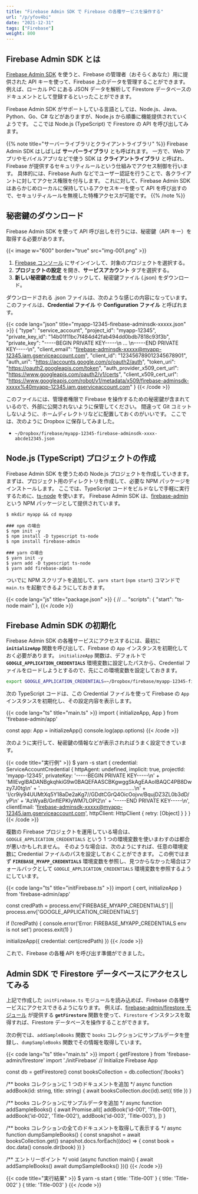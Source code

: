 ```yaml
---
title: "Firebase Admin SDK で Firebase の各種サービスを操作する"
url: "/p/yfov4bi"
date: "2021-12-31"
tags: ["Firebase"]
weight: 800
---
```


Firebase Admin SDK とは
----

[Firebase Admin SDK](https://firebase.google.com/docs/reference/admin) を使うと、Firebase の管理者（おそらくあなた）用に提供された API キーを使って、Firebase 上のデータを管理することができます。
例えば、ローカル PC にある JSON データを解析して Firestore データベースのドキュメントとして登録するといったことができます。

Firebase Admin SDK がサポートしている言語としては、Node.js、Java、Python、Go、C# などがありますが、Node.js から順番に機能提供されていくようです。
ここでは Node.js (TypeScript) で Firestore の API を呼び出してみます。

{{% note title="サーバーライブラリとクライアントライブラリ" %}}
Firebase Admin SDK はしばしば __サーバーライブラリ__ とも呼ばれます。
一方で、Web アプリやモバイルアプリなどで使う SDK は __クライアントライブラリ__ と呼ばれ、Firebase が提供するセキュリティルールという仕組みでアクセス制御を行います。
具体的には、Firebase Auth などでユーザー認証を行うことで、各クライアントに対してアクセス権限を付与します。
これに対して、Firebase Admin SDK はあらかじめローカルに保持しているアクセスキーを使って API を呼び出すので、セキュリティルールを無視した特権アクセスが可能です。
{{% /note %}}


秘密鍵のダウンロード
----

Firebase Admin SDK を使って API 呼び出しを行うには、秘密鍵（API キー）を取得する必要があります。

{{< image w="600" border="true" src="img-001.png" >}}

1. [Firebase コンソール](https://console.firebase.google.com/) にサインインして、対象のプロジェクトを選択する。
2. __プロジェクトの設定__ を開き、__サービスアカウント__ タブを選択する。
3. __新しい秘密鍵の生成__ をクリックして、秘密鍵ファイル (.json) をダウンロード。

ダウンロードされる .json ファイルは、次のような感じの内容になっています。
このファイルは、__Credential ファイル__ や __Configuration ファイル__ と呼ばれます。

{{< code lang="json" title="myapp-12345-firebase-adminsdk-xxxxx.json" >}}
{
  "type": "service_account",
  "project_id": "myapp-12345",
  "private_key_id": "14b01f11bc7f484d42fab494dd0bdb7818c93f3b",
  "private_key": "-----BEGIN PRIVATE KEY-----\n ... \n-----END PRIVATE KEY-----\n",
  "client_email": "firebase-adminsdk-xxxxx@myapp-12345.iam.gserviceaccount.com",
  "client_id": "123456789012345678901",
  "auth_uri": "https://accounts.google.com/o/oauth2/auth",
  "token_uri": "https://oauth2.googleapis.com/token",
  "auth_provider_x509_cert_url": "https://www.googleapis.com/oauth2/v1/certs",
  "client_x509_cert_url": "https://www.googleapis.com/robot/v1/metadata/x509/firebase-adminsdk-xxxxx%40myapp-12345.iam.gserviceaccount.com"
}
{{< /code >}}

このファイルには、管理者権限で Firebase を操作するための秘密鍵が含まれているので、外部に公開されないように保管してください。
間違って Git コミットしないように、ホームディレクトリなどに配置しておくのがいいです。
ここでは、次のように Dropbox に保存してみました。

- `~/Dropbox/firebase/myapp-12345-firebase-adminsdk-xxxx-abcde12345.json`


Node.js (TypeScript) プロジェクトの作成
----

Firebase Admin SDK を使うための Node.js プロジェクトを作成していきます。
まずは、プロジェクト用のディレクトリを作成して、必要な NPM パッケージをインストールします。
ここでは、TypeScript コードをビルドなしで手軽に実行するために、[ts-node](https://www.npmjs.com/package/ts-node) を使います。
Firebase Admin SDK は、[firebase-admin](https://www.npmjs.com/package/firebase-admin) という NPM パッケージとして提供されています。

```
$ mkdir myapp && cd myapp

### npm の場合
$ npm init -y
$ npm install -D typescript ts-node
$ npm install firebase-admin

### yarn の場合
$ yarn init -y
$ yarn add -D typescript ts-node
$ yarn add firebase-admin
```

ついでに NPM スクリプトを追加して、`yarn start` (`npm start`) コマンドで `main.ts` を起動できるようにしておきます。

{{< code lang="js" title="package.json" >}}
{
  // ...
  "scripts": {
    "start": "ts-node main"
  },
{{< /code >}}


Firebase Admin SDK の初期化
----

Firebase Admin SDK の各種サービスにアクセスするには、最初に __`initializeApp`__ 関数を呼び出して、Firebase の `App` インスタンスを初期化しておく必要があります。
`initializeApp` 関数は、デフォルトで __`GOOGLE_APPLICATION_CREDENTIALS`__ 環境変数に設定したパスから、Credential ファイルをロードしようとするので、先にこの環境変数を設定しておきます。

```bash
export GOOGLE_APPLICATION_CREDENTIALS=~/Dropbox/firebase/myapp-12345-firebase-adminsdk-xxxx-abcde12345.json
```

次の TypeScript コードは、この Credential ファイルを使って Firebase の `App` インスタンスを初期化し、その設定内容を表示します。

{{< code lang="ts" title="main.ts" >}}
import { initializeApp, App } from 'firebase-admin/app'

const app: App = initializeApp()
console.log(app.options)
{{< /code >}}

次のように実行して、秘密鍵の情報などが表示されればうまく設定できています。

{{< code title="実行例" >}}
$ yarn -s start
{
  credential: ServiceAccountCredential {
    httpAgent: undefined,
    implicit: true,
    projectId: 'myapp-12345',
    privateKey: '-----BEGIN PRIVATE KEY-----\n' +
      'MIIEvgIBADANBgkqhkiG9w0BAQEFAASCBKgwggSkAgEAAoIBAQC4PB8Dwzy7J0tg\n' +
      '................................................................\n' +
      'I/cr9iy94UUMtXq5Y18aDe2aKg7//GDdtCGrQ4OicOojvv/BqujDZ3ZL0b3dD/yP\n' +
      'AzWyaB/GnfIEPKIyWM7LOPl2\n' +
      '-----END PRIVATE KEY-----\n',
    clientEmail: 'firebase-adminsdk-xxxxx@myapp-12345.iam.gserviceaccount.com',
    httpClient: HttpClient { retry: [Object] }
  }
}
{{< /code >}}

複数の Firebase プロジェクトを運用している場合は、`GOOGLE_APPLICATION_CREDENTIALS` という 1 つの環境変数を使いまわすのは都合が悪いかもしれません。
そのような場合は、次のようにすれば、任意の環境変数に Credential ファイルのパスを設定しておくことができます。
この例ではまず __`FIREBASE_MYAPP_CREDENTIALS`__ 環境変数を参照し、見つからなかった場合はフォールバックとして `GOOGLE_APPLICATION_CREDENTIALS` 環境変数を参照するようにしています。

{{< code lang="ts" title="initFirebase.ts" >}}
import { cert, initializeApp } from 'firebase-admin/app'

const credPath =
  process.env['FIREBASE_MYAPP_CREDENTIALS'] ||
  process.env['GOOGLE_APPLICATION_CREDENTIALS']

if (!credPath) {
  console.error('Error: FIREBASE_MYAPP_CREDENTIALS env is not set')
  process.exit(1)
}

initializeApp({ credential: cert(credPath) })
{{< /code >}}

これで、Firebase の各種 API を呼び出す準備ができました。


Admin SDK で Firestore データベースにアクセスしてみる
----

上記で作成した `initFirebase.ts` モジュールを読み込めば、Firebase の各種サービスにアクセスできるようになります。
例えば、[firebase-admin/firestore モジュール](https://firebase.google.com/docs/reference/admin/node/firebase-admin.firestore) が提供する __`getFirestore`__ 関数を使って、`Firestore` インスタンスを取得すれば、Firestore データベースを操作することができます。

次の例では、`addSampleBooks` 関数で `books` コレクションにサンプルデータを登録し、`dumpSampleBooks` 関数でその情報を取得しています。

{{< code lang="ts" title="main.ts" >}}
import { getFirestore } from 'firebase-admin/firestore'
import './initFirebase' // Initialize Firebase App

const db = getFirestore()
const booksCollection = db.collection('/books')

/** books コレクションに 1 つのドキュメントを追加 */
async function addBook(id: string, title: string) {
  await booksCollection.doc(id).set({ title })
}

/** books コレクションにサンプルデータを追加 */
async function addSampleBooks() {
  await Promise.all([
    addBook('id-001', 'Title-001'),
    addBook('id-002', 'Title-002'),
    addBook('id-003', 'Title-003'),
  ])
}

/** books コレクションの全てのドキュメントを取得して表示する */
async function dumpSampleBooks() {
  const snapshot = await booksCollection.get()
  snapshot.docs.forEach((doc) => {
    const book = doc.data()
    console.dir(book)
  })
}

/** エントリーポイント */
void (async function main() {
  await addSampleBooks()
  await dumpSampleBooks()
})()
{{< /code >}}

{{< code title="実行結果" >}}
$ yarn -s start
{ title: 'Title-001' }
{ title: 'Title-002' }
{ title: 'Title-003' }
{{< /code >}}

